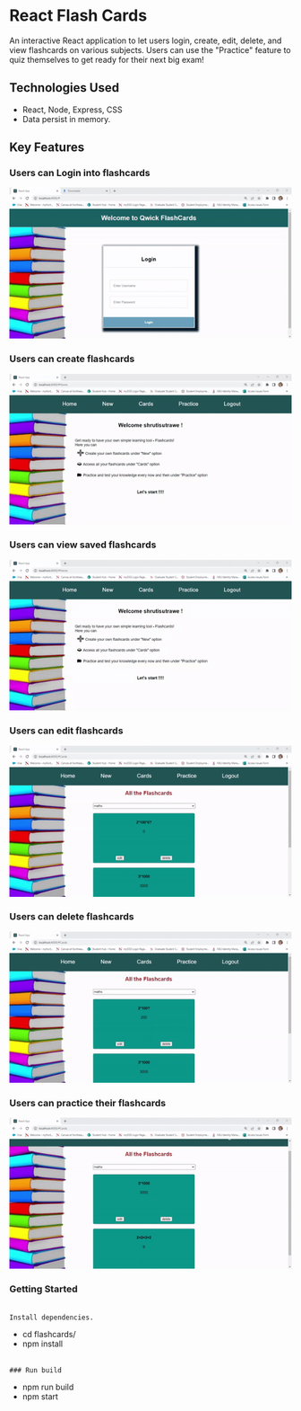 # React Flash Cards

An interactive React application to let users login, create, edit, delete, and view flashcards on various subjects.  Users can use the "Practice" feature to quiz themselves to get ready for their next big exam!

## Technologies Used
- React, Node, Express, CSS
- Data persist in memory.

## Key Features

### Users can Login into flashcards
![login](images/login.gif)

### Users can create flashcards
<!-- <img src="images/AddNewFlashcard.webm" alt="Oops...cant display"> -->
![add flashcards](images/AddNewFlashcard.gif)

### Users can view saved flashcards
<!-- <img src="images/ViewFlashcards.webm" alt="Oops...cant display"> -->
![view](images\ViewFlashcards.gif)

### Users can edit flashcards
<!-- <img src="images/EditFlashcards.webm" alt="Oops...cant display"> -->
![edit](images/EditFlashcards.gif)

### Users can delete flashcards
<!-- <img src="images/DeleteFlashcard.webm" alt="Oops...cant display"> -->
![delete](images/DeleteFlashcard.gif)

### Users can practice their flashcards
<!-- <img src="images/PracticeFlashcards.webm" alt="Oops...cant display"> -->
![practice](images/PracticeFlashcards.gif)

### Getting Started

```

Install dependencies.
```
- cd flashcards/
- npm install
```

### Run build
```
- npm run build
- npm start
```
